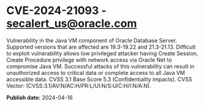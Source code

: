 # CVE-2024-21093 - secalert_us@oracle.com

Vulnerability in the Java VM component of Oracle Database Server.  Supported versions that are affected are 19.3-19.22 and  21.3-21.13. Difficult to exploit vulnerability allows low privileged attacker having Create Session, Create Procedure privilege with network access via Oracle Net to compromise Java VM.  Successful attacks of this vulnerability can result in  unauthorized access to critical data or complete access to all Java VM accessible data. CVSS 3.1 Base Score 5.3 (Confidentiality impacts).  CVSS Vector: (CVSS:3.1/AV:N/AC:H/PR:L/UI:N/S:U/C:H/I:N/A:N).

**Publish date:** 2024-04-16
